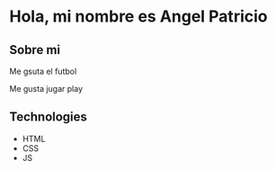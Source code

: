 # Hola, mi nombre es Angel Patricio

## Sobre mi

Me gsuta el futbol

Me gusta jugar play

## Technologies

- HTML
- CSS
- JS